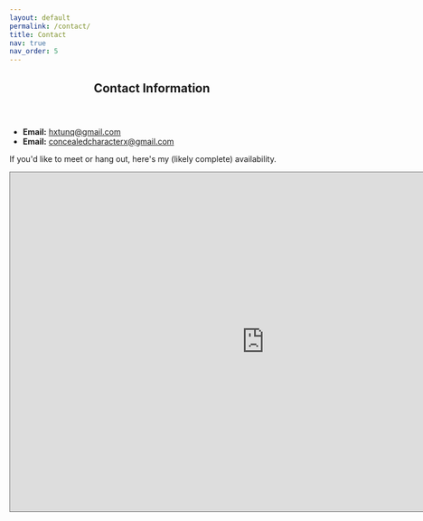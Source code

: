 ```yaml
---
layout: default
permalink: /contact/
title: Contact
nav: true
nav_order: 5
---
```


<html>
    <div class="post">
        <header class="post-header">
        <h2 class="post-title">Contact Information</h2>
        </header>
        <ul>
            <li><strong>Email:</strong> <a href="mailto:hxtunq@gmail.com">hxtunq@gmail.com</a></li>
            <li><strong>Email:</strong> <a href="mailto:concealedcharacterx@gmail.com">concealedcharacterx@gmail.com</a></li>
        </ul>
        <p>If you'd like to meet or hang out, here's my (likely complete) availability.</p>
    </div>
    <iframe src="https://calendar.google.com/calendar/embed?height=600&wkst=2&ctz=Asia%2FHo_Chi_Minh&showPrint=0&title=Tung's%20Availability&showTabs=0&showCalendars=0&src=bHZya3FwOGs0dGQzaGZvcnFxamdoZGFpb3NAZ3JvdXAuY2FsZW5kYXIuZ29vZ2xlLmNvbQ&src=Z2RobmZudjBscHMxcm00dWxuODR1aW84dDhAZ3JvdXAuY2FsZW5kYXIuZ29vZ2xlLmNvbQ&src=YW50am5ndjRhbjgwZTRkMzV1ZjNqOG80dmdAZ3JvdXAuY2FsZW5kYXIuZ29vZ2xlLmNvbQ&src=YjVydnNqaXFhNGpra3ZnODkxYmNocjN0MjhAZ3JvdXAuY2FsZW5kYXIuZ29vZ2xlLmNvbQ&color=%23928daf&color=%2395b9cc&color=%23c69080&color=%23ccb9a3" style="border:solid 1px #777" width="900" height="600" frameborder="0" scrolling="no"></iframe>
</html>

